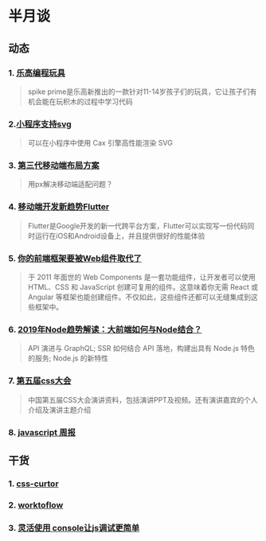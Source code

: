# 半月谈
## 动态
### 1. [乐高编程玩具](https://www.geekpark.net/news/240143)
>spike prime是乐高新推出的一款针对11-14岁孩子们的玩具，它让孩子们有机会能在玩积木的过程中学习代码
### 2.[小程序支持svg](https://juejin.im/post/5cb7d7e4e51d456e51614a8e)
>可以在小程序中使用 Cax 引擎高性能渲染 SVG
### 3. [第三代移动端布局方案](https://juejin.im/post/5cb078f05188251ace1fedb4)
>用px解决移动端适配问题？
### 4. [移动端开发新趋势Flutter](https://segmentfault.com/a/1190000018770923)
>Flutter是Google开发的新一代跨平台方案，Flutter可以实现写一份代码同时运行在iOS和Android设备上，并且提供很好的性能体验
### 5. [你的前端框架要被Web组件取代了](https://www.infoq.cn/article/LlxdiogqZvvci57_ZgJm)
>于 2011 年面世的 Web Components 是一套功能组件，让开发者可以使用 HTML、CSS 和 JavaScript 创建可复用的组件。这意味着你无需 React 或 Angular 等框架也能创建组件。不仅如此，这些组件还都可以无缝集成到这些框架中。
### 6. [2019年Node趋势解读：大前端如何与Node结合？](https://mp.weixin.qq.com/s?__biz=MzUxMzcxMzE5Ng==&mid=2247490877&idx=1&sn=e1cdc6be87238eec9c5d0148c6b44b10)
>API 演进与 GraphQL; 
SSR 如何结合 API 落地，构建出具有 Node.js 特色的服务;
Node.js 的新特性
### 7. [第五届css大会](https://www.yuque.com/cssconf/5th)
>中国第五届CSS大会演讲资料，包括演讲PPT及视频。还有演讲嘉宾的个人介绍及演讲主题介绍
### 8. [javascript 周报](https://juejin.im/post/5cb6c7b3f265da03bb6faaad)

## 干货
### 1. [css-curtor](http://css-cursor.techstream.org/)
### 2. [worktoflow](https://code2flow.com/)
### 3. [灵活使用 console让js调试更简单](https://segmentfault.com/a/1190000018756503)
